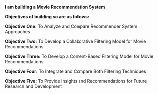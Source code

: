 **I am building a Movie Recommendation System**

**Objectives of building so are as follows:**

**Objective One:** To Analyze and Compare Recommender System Approaches

**Objective Two:** To Develop a Collaborative Filtering Model for Movie Recommendations

**Objective Three:** To Develop a Content-Based Filtering Model for Movie Recommendations

**Objective Four:** To Integrate and Compare Both Filtering Techniques

**Objective Five:** To Provide Insights and Recommendations for Future Research and Development
